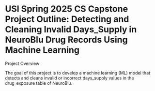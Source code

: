 # USI Spring 2025 CS Capstone Project Outline: Detecting and Cleaning Invalid Days_Supply in NeuroBlu Drug Records Using Machine Learning 

Project Overview 

The goal of this project is to develop a machine learning (ML) model that detects and cleans invalid or incorrect days_supply values in the drug_exposure table of NeuroBlu. 
